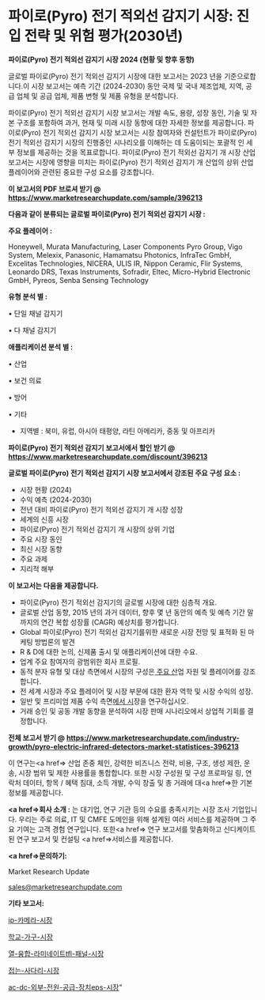 # 파이로(Pyro) 전기 적외선 감지기 시장: 진입 전략 및 위험 평가(2030년)

<strong>파이로(Pyro) 전기 적외선 감지기 시장 2024 (현황 및 향후 동향)</strong>

글로벌 파이로(Pyro) 전기 적외선 감지기 시장에 대한 보고서는 2023 년을 기준으로합니다.이 시장 보고서는 예측 기간 (2024-2030) 동안 국제 및 국내 제조업체, 지역, 공급 업체 및 공급 업체, 제품 변형 및 제품 유형을 분석합니다.

파이로(Pyro) 전기 적외선 감지기 시장 보고서는 개발 속도, 용량, 성장 동인, 기술 및 자본 구조를 포함하여 과거, 현재 및 미래 시장 동향에 대한 자세한 정보를 제공합니다. 파이로(Pyro) 전기 적외선 감지기 시장 보고서는 시장 참여자와 컨설턴트가 파이로(Pyro) 전기 적외선 감지기 시장의 진행중인 시나리오를 이해하는 데 도움이되는 포괄적 인 세부 정보를 제공하는 것을 목표로합니다. 파이로(Pyro) 전기 적외선 감지기 개 시장 산업 보고서는 시장에 영향을 미치는 파이로(Pyro) 전기 적외선 감지기 개 산업의 상위 산업 플레이어와 관련된 중요한 구성 요소를 강조합니다.



<strong>이 보고서의 PDF 브로셔 받기 @ <a href=https://www.marketresearchupdate.com/sample/396213>https://www.marketresearchupdate.com/sample/396213</a></strong>



<strong>다음과 같이 분류되는 글로벌 파이로(Pyro) 전기 적외선 감지기 시장 :</strong>



<strong>주요 플레이어 :</strong>

Honeywell, Murata Manufacturing, Laser Components Pyro Group, Vigo System, Melexix, Panasonic, Hamamatsu Photonics, InfraTec GmbH, Excelitas Technologies, NICERA, ULIS IR, Nippon Ceramic, Flir Systems, Leonardo DRS, Texas Instruments, Sofradir, Eltec, Micro-Hybrid Electronic GmbH, Pyreos, Senba Sensing Technology



<strong>유형 분석 별 :</strong>

• 단일 채널 감지기

• 다 채널 감지기



<strong>애플리케이션 분석 별 :</strong>

• 산업

• 보건 의료

• 방어

• 기타

<ul>
  <li>지역별 : 북미, 유럽, 아시아 태평양, 라틴 아메리카, 중동 및 아프리카</li>
</ul>


<strong>파이로(Pyro) 전기 적외선 감지기 보고서에서 할인 받기 @ <a href=https://www.marketresearchupdate.com/discount/396213>https://www.marketresearchupdate.com/discount/396213</a></strong>



<strong>글로벌 파이로(Pyro) 전기 적외선 감지기 시장 보고서에서 강조된 주요 구성 요소 :</strong>
<ul>
  <li>시장 현황 (2024)</li>
  <li>수익 예측 (2024-2030)</li>
  <li>전년 대비 파이로(Pyro) 전기 적외선 감지기 개 시장 성장</li>
  <li>세계의 신흥 시장</li>
  <li>파이로(Pyro) 전기 적외선 감지기 개 시장의 상위 기업</li>
  <li>주요 시장 동인</li>
  <li>최신 시장 동향</li>
  <li>주요 과제</li>
  <li>지리적 해부</li>
</ul>


<strong>이 보고서는 다음을 제공합니다.</strong>
<ul>
  <li>파이로(Pyro) 전기 적외선 감지기의 글로벌 시장에 대한 심층적 개요.</li>
  <li>글로벌 산업 동향, 2015 년의 과거 데이터, 향후 몇 년 동안의 예측 및 예측 기간 말까지의 연간 복합 성장률 (CAGR) 예상치를 평가합니다.</li>
  <li>Global 파이로(Pyro) 전기 적외선 감지기를위한 새로운 시장 전망 및 표적화 된 마케팅 방법론의 발견</li>
  <li>R &amp; D에 대한 논의, 신제품 출시 및 애플리케이션에 대한 수요.</li>
  <li>업계 주요 참여자의 광범위한 회사 프로필.</li>
  <li>동적 분자 유형 및 대상 측면에서 시장의 구성은<a href=> 주요 산</a>업 자원 및 플레이어를 강조합니다.</li>
  <li>전 세계 시장과 주요 플레이어 및 시장 부문에 대한 환자 역학 및 시장 수익의 성장.</li>
  <li>일반 및 프리미엄 제품 수익 측면<a href=>에서 시</a>장을 연구하십시오.</li>
  <li>거래 승인 및 공동 개발 동향을 분석하여 시장 판매 시나리오에서 상업적 기회를 결정합니다.</li>
</ul>



<strong>전체 보고서 받기 @ <a href=https://www.marketresearchupdate.com/industry-growth/pyro-electric-infrared-detectors-market-statistices-396213>https://www.marketresearchupdate.com/industry-growth/pyro-electric-infrared-detectors-market-statistices-396213</a></strong>

이 연구는<a href=> 산업 존중</a> 체인, 강력한 비즈니스 전략, 비용, 구조, 생성 제한, 운송, 시장 범위 및 제한 사용률을 통합합니다. 또한 시장 구성원 및 구성 프로파일 링, 연락처 데이터, 항목 / 혜택 침대, 소득 개발, 수익 창출 및 총 거래에 대<a href=>한 기본 </a>정보를 제공합니다.



<strong><a href=>회사 소</a>개 :</strong>
는 대기업, 연구 기관 등의 수요를 충족시키는 시장 조사 기업입니다. 우리는 주로 의료, IT 및 CMFE 도메인을 위해 설계된 여러 서비스를 제공하며 그 주요 기여는 고객 경험 연구입니다. 또한<a href=> 연구 보</a>고서를 맞춤화하고 신디케이트 된 연구 보고서 및 컨설팅 <a href=>서비스</a>를 제공합니다.



<strong><a href=>문의하기:</a></strong>

Market Research Update

sales@marketresearchupdate.com



<strong>기타 보고서:</strong>

<a href=https://www.linkedin.com/pulse/ip-카메라-시장-규모-및-성장-2023-consumer-connection-chronicles-24-/>ip-카메라-시장</a>

<a href=https://www.linkedin.com/pulse/학교-가구-시장-경쟁-분석-및-성장-잠재력-2029-analytics-alchemy-360-analysis-dtwaf/>학교-가구-시장</a>

<a href=https://www.linkedin.com/pulse/열-융합-라미네이트tfl-패널-시장-동향-및-성장-전망-trend-tracking-tips-360-analysis-9ggaf/>열-융합-라미네이트tfl-패널-시장</a>

<a href=https://www.linkedin.com/pulse/접는-사다리-시장-진입-전략-및-위험-평가2030년-trend-tracking-tips-360-analysis-xxxsf/>접는-사다리-시장</a>

<a href=https://www.linkedin.com/pulse/ac-dc-외부-전원-공급-장치eps-시장-세분화-연구-및-목표-고객2029년-isdailynews-kwo9f/>ac-dc-외부-전원-공급-장치eps-시장</a>"
